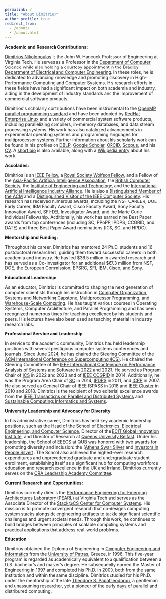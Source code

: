 ```yaml
---
permalink: /
title: "About Dimitrios"
author_profile: true
redirect_from: 
  - /about/
  - /about.html
---
```


**Academic and Research Contributions:**

[Dimitrios Nikolopoulos](https://en.wikipedia.org/wiki/Dimitrios_S._Nikolopoulos) is the John W. Hancock Professor of Engineering at Virginia Tech. He serves as a Professor in the [Department of Computer Science](https://www.cs.vt.edu) while also holding a courtesy appointment in the [Bradley Department of Electrical and Computer Engineering](https://ece.vt.edu/). In these roles, he is dedicated to advancing knowledge and promoting discovery in High-Performance Computing and Computer Systems. His research efforts in these fields have had a significant impact on both academia and industry, aiding in the development of industry standards and the improvement of commercial software products. 

Dimitrios's scholarly contributions have been instrumental to the [OpenMP parallel programming standard](https://www.openmp.org) and have been adopted by [RedHat Enterprise Linux](https://www.redhat.com/en/technologies/linux-platforms/enterprise-linux) and a variety of commercial system software products, including parallelizing compilers, in-memory databases, and data stream processing systems. His work has also catalyzed advancements in experimental operating systems and programming languages for multiprocessor systems. Further information about his scholarly work can be found in his profiles on [DBLP](https://dblp.org/pid/50/1235.html), [Google Scholar](https://scholar.google.com/citations?user=PkCuYUQAAAAJ&hl=en), [ORCID](https://orcid.org/0000-0003-0217-8307), [Scopus](https://www.scopus.com/authid/detail.uri?authorId=7004096576), and his [CV](./cv.pdf). A [short bio](./bio.txt) is also available, along with a [Wikipedia entry](https://en.wikipedia.org/wiki/Dimitrios_S._Nikolopoulos) about his work.

**Accolades:**

Dimitrios is an [IEEE Fellow](https://www.ieee.org/membership/fellows/index.html), a [Royal Society Wolfson Fellow](https://royalsociety.org/grants-schemes-awards/grants/royal-society-wolfson-fellowship/), and a Fellow of the [Asia-Pacific Artificial Intelligence Association](https://www.aaia-ai.org/fellows), the [British Computer Society](https://www.bcs.org/membership-and-registrations/become-a-member/bcs-fellowship/), the [Institute of Engineering and Technology](https://www.theiet.org/membership/become-a-member/fellow-membership/), and the [International Artificial Intelligence Industry Alliance](https://www.aiia-ai.org/). He is also a [Distinguished Member of the ACM](https://awards.acm.org/distinguished-members) and a [Distinguished Visitor of the IEEE Computer Society](https://www.computer.org/communities/professional-chapters/distinguished-visitors-program). His research has received numerous awards, including the NSF CAREER, DOE Early Career, IBM Faculty Award, Cisco Faculty Award, Sony Faculty Innovation Award, SFI-DEL Investigator Award, and the Marie Curie Individual Fellowship. Additionally, his work has earned nine Best Paper awards from top conferences (including SC, PPoPP, IPDPS, CCGRID, and DATE) and three Best Paper Award nominations (ICS, SC, and HPDC). 

**Mentorship and Funding:**

Throughout his career, Dimitrios has mentored 24 Ph.D. students and 16 postdoctoral researchers, guiding them toward successful careers in both academia and industry. He has led $36.5 million in awarded research and has served as a Co-Investigator for an additional $67.3 million from NSF, DOE, the European Commission, EPSRC, SFI, IBM, Cisco, and Sony.

**Educational Leadership:**

As an educator, Dimitrios is committed to shaping the next generation of computer scientists through his instruction in [Computer Organization](https://cs.vt.edu/Undergraduate/courses/CS2506.html), [Systems and Networking Capstone](https://cs.vt.edu/Undergraduate/courses/CS4284.html), [Multiprocessor Programming](https://cs.vt.edu/Graduate/Courses/GradCourseDescriptions.html#CS510), and [Warehouse-Scale Computing](https://cs.vt.edu/Graduate/Courses/GradCourseDescriptions.html#CS5914). He has taught various courses in Operating Systems, Computer Architecture, and Parallel Programming and has been recognized numerous times for teaching excellence by his students and peers. His lectures have also been used as teaching material in industry research labs.

**Professional Service and Leadership**

In service to the academic community, Dimitrios has held leadership positions with several prestigious computer systems conferences and journals. Since June 2024, he has chaired the Steering Committee of the [ACM International Conference on Supercomputing (ICS)](https://www.ics-conference.org/). He chaired the Steering Committee of the [IEEE International Conference on Performance Analysis of Systems and Software](https://ispass.org) in 2022 and 2023. He served as Program Chair of [ICS](https://www.ics-conference.org) in 2022 and 2023 and of [IEEE CCGRID](http://datasys.cs.iit.edu/events/CCGrid2014/) in 2014. Additionally, he was the Program Area Chair of [SC](https://supercomputing.org) in 2014, [IPDPS](https://ipdps.org) in 2011, and [ICPP](https://www.icpp-conf.org) in 2007. He also served as General Chair of IEEE ISPASS in 2018 and [IEEE Cluster](https://clustercomp.org) in 2010 and 2018. Dimitrios is the recipient of two editorial excellence awards from the [IEEE Transactions on Parallel and Distributed Systems](https://ieeexplore.ieee.org/xpl/RecentIssue.jsp?punumber=71) and [Sustainable Computing: Informatics and Systems](https://www.sciencedirect.com/journal/sustainable-computing-informatics-and-systems). 


**University Leadership and Advocacy for Diversity:**

In his administrative career, Dimitrios has held key academic leadership positions, such as the Head of the School of [Electronics, Electrical Engineering, and Computer Science](https://www.qub.ac.uk/schools/eeecs/), Director of the [ECIT Global Innovation Institute](https://www.google.com/search?client=safari&rls=en&q=ECIT+QUB&ie=UTF-8&oe=UTF-8&safe=active), and Director of Research at [Queens University Belfast](https://www.qub.ac.uk). Under his leadership, the School of EEECS at QUB was honored with two awards for promoting diversity and inclusion: the ([Athena Swan Silver](https://www.advance-he.ac.uk/equality-charters/athena-swan-charter) and [Investors in People Silver](https://www.investorsinpeople.com)). The School also achieved the highest-ever research expenditures and unprecedented graduate and undergraduate student enrollment, establishing itself as a significant hub for computing workforce education and research excellence in the UK and Ireland. Dimitrios currently serves on the [CRA Leadership Academy Committee](https://cra.org/cra-leadership-academy-for-faculty/).

**Current Research and Opportunities:**

Dimitrios currently directs the [Performance Engineering for Emerging Architectures Laboratory (PEARL)](https://www.linkedin.com/company/performance-of-emerging-architectures-laboratory) at Virginia Tech and serves as the Associate Director of the [Stack@CS Center for Computer Systems](https://www.google.com/search?client=safari&rls=en&q=Stack%40CS+VT&ie=UTF-8&oe=UTF-8&safe=active). His mission is to promote convergent research that co-designs computing system stacks alongside engineering artifacts to tackle significant scientific challenges and urgent societal needs. Through this work, he continues to build bridges between principles of scalable computing systems and practical applications that address real-world problems.

**Education**

Dimitrios obtained the Diploma of Engineering in [Computer Engineering and Informatics](https://www.ceid.upatras.gr) from the [University of Patras](https://www.upatras.gr), Greece, in 1996. This five-year program is regarded as academically equivalent to a qualification between a U.S. bachelor’s and master’s degree. He subsequently earned the Master of Engineering in 1997 and completed his Ph.D. in 2000, both from the same institution and within the same discipline.
Dimitrios studied for his Ph.D. under the mentorship of the late [Theodore S. Papatheodorou](http://old.math.upatras.gr/~vrahatis/papers/other/AkrivisDGHKNSV16_APPL_NUMER_MATH_104_pp99-102_2016.pdf), a gentleman and unassuming researcher,
yet a pioneer of the early days of parallel and distribured computing. 
